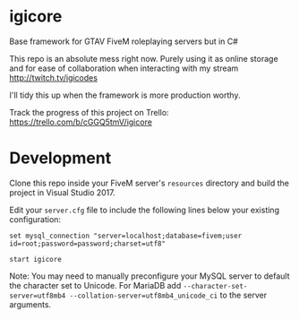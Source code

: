 # igicore
Base framework for GTAV FiveM roleplaying servers but in C#


This repo is an absolute mess right now. Purely using it as online storage and for ease of collaboration when interacting with my stream http://twitch.tv/igicodes

I'll tidy this up when the framework is more production worthy.

Track the progress of this project on Trello: https://trello.com/b/cGGQ5tmV/igicore


# Development
Clone this repo inside your FiveM server's ``resources`` directory and build the project in Visual Studio 2017.

Edit your ``server.cfg`` file to include the following lines below your existing configuration:

```
set mysql_connection "server=localhost;database=fivem;user id=root;password=password;charset=utf8"

start igicore
```

Note: You may need to manually preconfigure your MySQL server to default the character set to Unicode. For MariaDB add ``--character-set-server=utf8mb4 --collation-server=utf8mb4_unicode_ci`` to the server arguments.
